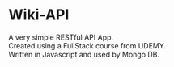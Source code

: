# Wiki-API
A very simple RESTful API App.<br>
Created using a FullStack course from UDEMY.<br>
Written in Javascript and used by Mongo DB.<br>
